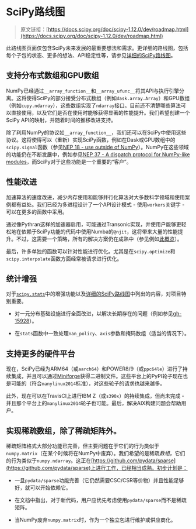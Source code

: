 # SciPy路线图

> 原文链接：[https://docs.scipy.org/doc/scipy-1.12.0/dev/roadmap.html](https://docs.scipy.org/doc/scipy-1.12.0/dev/roadmap.html)

此路线图页面仅包含SciPy未来发展的最重要想法和需求。更详细的路线图，包括每个子包的状态、更多的想法、API稳定性等，请参见[详细的SciPy路线图](roadmap-detailed.html#scipy-roadmap-detailed)。

## 支持分布式数组和GPU数组

NumPy已经通过`__array_function__`和`__array_ufunc__`将其API与执行引擎分离。这将使得SciPy的部分接受分布式数组（例如`dask.array.Array`）和GPU数组（例如`cupy.ndarray`），这些数组实现了`ndarray`接口。目前还不清楚哪些算法可以直接使用，以及它们是否在使用时能够获得显著的性能提升。我们希望创建一个SciPy API的映射，并随着时间的推移改进支持。

除了利用NumPy的协议如`__array_function__`，我们还可以在SciPy中使用这些协议。这将使得可以（重新）实现SciPy函数，例如在Dask或GPU数组中的`scipy.signal`函数（参见[NEP 18 - use outside of NumPy](http://www.numpy.org/neps/nep-0018-array-function-protocol.html#use-outside-of-numpy)）。NumPy在这些领域的功能仍在不断发展中，例如参见[NEP 37 - A dispatch protocol for NumPy-like modules](https://numpy.org/neps/nep-0037-array-module.html)，而SciPy对于这些功能是一个重要的“客户”。

## 性能改进

加速算法的速度改进，减少内存使用和能够并行化算法对大多数科学领域和使用案例都有益处。我们已经为多进程设计了一个API设计模式 - 使用`workers`关键字 - 可以在更多的函数中采用。

通过像Pythran这样的加速器启用，可能通过Transonic实现，并使用户能够更轻松地在依赖于SciPy功能的代码中使用Numba的`@njit`，这将带来大量的性能提升。不过，这需要一个策略，所有的解决方案仍在成熟中（参见例如[此概览](https://fluiddyn.netlify.app/transonic-vision.html)）。

最后，许多单独的函数可以针对性能进行优化。尤其是在`scipy.optimize`和`scipy.interpolate`函数方面经常被请求进行优化。

## 统计增强

对于[`scipy.stats`](../reference/stats.html#module-scipy.stats "scipy.stats")中的增强功能以及[详细的SciPy路线图](roadmap-detailed.html#scipy-roadmap-detailed)中列出的内容，对项目特别重要。

+   对一元分布基础设施进行全面改进，以解决长期存在的问题（例如参见[gh-15928](https://github.com/scipy/scipy/issues/15928)）。

+   在`stats`函数中一致处理`nan_policy`、`axis`参数和掩码数组（适当的情况下）。

## 支持更多的硬件平台

现在，SciPy已经为ARM64（或`aarch64`）和POWER8/9（或`ppc64le`）进行了持续集成，并且可以通过[Miniforge](https://github.com/conda-forge/miniforge)获得二进制文件。这些平台上的PyPI轮子现在也是可能的（符合`manylinux2014`标准），对这些轮子的请求也越来越多。

此外，现在可以在TravisCI上进行IBM Z（或`s390x`）的持续集成，但尚未完成 - 并且那个平台上的`manylinux2014`轮子也可能。最后，解决AIX构建问题会帮助用户。

## 实现稀疏数组，除了稀疏矩阵外。

稀疏矩阵格式大部分功能已完善，但主要问题在于它们的行为类似于`numpy.matrix`（在某个时候将在NumPy中废弃）。我们希望的是稀疏*数组*，它们的行为类似于`numpy.ndarray`。这正在[https://github.com/pydata/sparse](https://github.com/pydata/sparse)上进行工作，已经相当成熟。初步计划是：

+   一旦`pydata/sparse`功能完善（它仍然需要CSC/CSR等价物）并且性能足够好，就可以开始依赖它。

+   在文档中指出，对于新代码，用户应优先考虑使用`pydata/sparse`而不是稀疏矩阵。

+   当NumPy废弃`numpy.matrix`时，作为一个独立包进行维护或供应商化。
